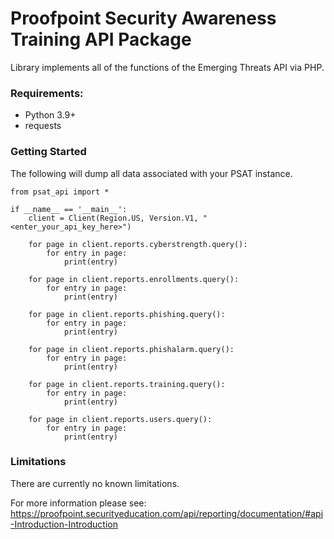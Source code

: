 # Proofpoint Security Awareness Training API Package

Library implements all of the functions of the Emerging Threats API via PHP.

### Requirements:

* Python 3.9+
* requests

### Getting Started
The following will dump all data associated with your PSAT instance.
```
from psat_api import *

if __name__ == '__main__':
    client = Client(Region.US, Version.V1, "<enter_your_api_key_here>")

    for page in client.reports.cyberstrength.query():
        for entry in page:
            print(entry)

    for page in client.reports.enrollments.query():
        for entry in page:
            print(entry)

    for page in client.reports.phishing.query():
        for entry in page:
            print(entry)

    for page in client.reports.phishalarm.query():
        for entry in page:
            print(entry)

    for page in client.reports.training.query():
        for entry in page:
            print(entry)

    for page in client.reports.users.query():
        for entry in page:
            print(entry)
```

### Limitations
There are currently no known limitations. 

For more information please see: https://proofpoint.securityeducation.com/api/reporting/documentation/#api-Introduction-Introduction
